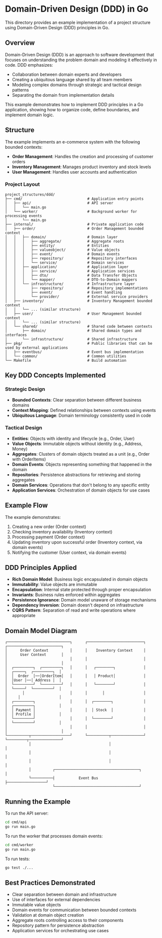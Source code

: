 # Domain-Driven Design (DDD) in Go

This directory provides an example implementation of a project structure using Domain-Driven Design (DDD) principles in Go.

## Overview

Domain-Driven Design (DDD) is an approach to software development that focuses on understanding the problem domain and modeling it effectively in code. DDD emphasizes:

- Collaboration between domain experts and developers
- Creating a ubiquitous language shared by all team members
- Modeling complex domains through strategic and tactical design patterns
- Separating the domain from implementation details

This example demonstrates how to implement DDD principles in a Go application, showing how to organize code, define boundaries, and implement domain logic.

## Structure

The example implements an e-commerce system with the following bounded contexts:
- **Order Management**: Handles the creation and processing of customer orders
- **Inventory Management**: Manages product inventory and stock levels
- **User Management**: Handles user accounts and authentication

### Project Layout

```
project_structures/ddd/
├── cmd/                              # Application entry points
│   ├── api/                          # API server
│   │   └── main.go
│   └── worker/                       # Background worker for processing events
│       └── main.go
├── internal/                         # Private application code
│   ├── order/                        # Order Management bounded context
│   │   ├── domain/                   # Domain layer
│   │   │   ├── aggregate/            # Aggregate roots
│   │   │   ├── entity/               # Entities
│   │   │   ├── valueobject/          # Value objects
│   │   │   ├── event/                # Domain events
│   │   │   ├── repository/           # Repository interfaces
│   │   │   └── service/              # Domain services
│   │   ├── application/              # Application layer
│   │   │   ├── service/              # Application services
│   │   │   ├── dto/                  # Data Transfer Objects
│   │   │   └── mapper/               # DTO-to-Domain mappers
│   │   └── infrastructure/           # Infrastructure layer
│   │       ├── repository/           # Repository implementations
│   │       ├── event/                # Event handling
│   │       └── provider/             # External service providers
│   ├── inventory/                    # Inventory Management bounded context
│   │   └── ... (similar structure)
│   ├── user/                         # User Management bounded context
│   │   └── ... (similar structure)
│   └── shared/                       # Shared code between contexts
│       ├── domain/                   # Shared domain types and interfaces
│       └── infrastructure/           # Shared infrastructure
├── pkg/                              # Public libraries that can be used by external applications
│   ├── eventbus/                     # Event bus implementation
│   └── common/                       # Common utilities
└── Makefile                          # Build automation
```

## Key DDD Concepts Implemented

### Strategic Design

- **Bounded Contexts**: Clear separation between different business domains
- **Context Mapping**: Defined relationships between contexts using events
- **Ubiquitous Language**: Domain terminology consistently used in code

### Tactical Design

- **Entities**: Objects with identity and lifecycle (e.g., Order, User)
- **Value Objects**: Immutable objects without identity (e.g., Address, Money)
- **Aggregates**: Clusters of domain objects treated as a unit (e.g., Order with OrderItems)
- **Domain Events**: Objects representing something that happened in the domain
- **Repositories**: Persistence abstractions for retrieving and storing aggregates
- **Domain Services**: Operations that don't belong to any specific entity
- **Application Services**: Orchestration of domain objects for use cases

## Example Flow

The example demonstrates:

1. Creating a new order (Order context)
2. Checking inventory availability (Inventory context)
3. Processing payment (Order context)
4. Updating inventory upon successful order (Inventory context, via domain events)
5. Notifying the customer (User context, via domain events)

## DDD Principles Applied

- **Rich Domain Model**: Business logic encapsulated in domain objects
- **Immutability**: Value objects are immutable
- **Encapsulation**: Internal state protected through proper encapsulation
- **Invariants**: Business rules enforced within aggregates
- **Persistence Ignorance**: Domain model unaware of storage mechanisms
- **Dependency Inversion**: Domain doesn't depend on infrastructure
- **CQRS Pattern**: Separation of read and write operations where appropriate

## Domain Model Diagram

```
┌─────────────────────────────┐      ┌──────────────────────────┐      ┌─────────────────────────┐
│      Order Context          │      │    Inventory Context     │      │      User Context       │
│                             │      │                          │      │                         │
│  ┌─────────┐  ┌─────────┐   │      │   ┌────────┐             │      │  ┌─────┐  ┌─────────┐  │
│  │  Order  │──│OrderItem│   │      │   │ Product│             │      │  │User │──│ Address │  │
│  └─────────┘  └─────────┘   │      │   └────────┘             │      │  └─────┘  └─────────┘  │
│       │                     │      │       │                  │      │     │                  │
│  ┌─────────┐                │      │  ┌────────┐              │      │  ┌─────────┐           │
│  │ Payment │                │      │  │ Stock  │              │      │  │ Profile │           │
│  └─────────┘                │      │  └────────┘              │      │  └─────────┘           │
│                             │      │                          │      │                         │
└──────────┬──────────────────┘      └──────────┬───────────────┘      └─────────┬───────────────┘
           │                                    │                                │
           │                                    │                                │
           │                                    │                                │
           │          ┌───────────────────────────────────────┐                  │
           └──────────┤           Event Bus                   ├──────────────────┘
                      └───────────────────────────────────────┘
```

## Running the Example

To run the API server:
```bash
cd cmd/api
go run main.go
```

To run the worker that processes domain events:
```bash
cd cmd/worker
go run main.go
```

To run tests:
```bash
go test ./...
```

## Best Practices Demonstrated

- Clear separation between domain and infrastructure
- Use of interfaces for external dependencies
- Immutable value objects
- Domain events for communication between bounded contexts
- Validation at domain object creation
- Aggregate roots controlling access to their components
- Repository pattern for persistence abstraction
- Application services for orchestrating use cases
